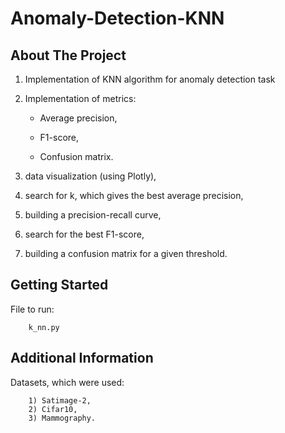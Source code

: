 # Anomaly-Detection-KNN

## About The Project

1) Implementation of KNN algorithm for anomaly detection task
2) Implementation of metrics:

    - Average precision,
    
    - F1-score,
    
    - Confusion matrix.
  
3) data visualization (using Plotly),

4) search for k, which gives the best average precision,

5) building a precision-recall curve,

6) search for the best F1-score, 

7) building a confusion matrix for a given threshold.


## Getting Started

File to run:

        k_nn.py

## Additional Information

Datasets, which were used: 

        1) Satimage-2,
        2) Cifar10, 
        3) Mammography.
